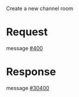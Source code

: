 Create a new channel room

# Request
message [#400](../../proto/README.md#action_400)

# Response
message [#30400](../../proto/README.md#action_30400)